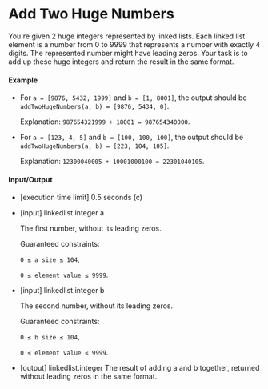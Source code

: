 Add Two Huge Numbers
====================

You're given 2 huge integers represented by linked lists. Each linked
list element is a number from 0 to 9999 that represents a number with
exactly 4 digits. The represented number might have leading zeros. Your
task is to add up these huge integers and return the result in the same
format.

#### Example

* For `a = [9876, 5432, 1999]` and `b = [1, 8001]`, the output should be
  `addTwoHugeNumbers(a, b) = [9876, 5434, 0]`.

  Explanation: `987654321999 + 18001 = 987654340000`.

* For `a = [123, 4, 5]` and `b = [100, 100, 100]`, the output should be
  `addTwoHugeNumbers(a, b) = [223, 104, 105]`.

  Explanation: `12300040005 + 10001000100 = 22301040105`.

#### Input/Output

* \[execution time limit\] 0.5 seconds (c)

* \[input\] linkedlist.integer a

    The first number, without its leading zeros.

    Guaranteed constraints:

    `0 ≤ a size ≤ 104`,

    `0 ≤ element value ≤ 9999`.

* \[input\] linkedlist.integer b

    The second number, without its leading zeros.

    Guaranteed constraints:

    `0 ≤ b size ≤ 104`,

    `0 ≤ element value ≤ 9999`.

* \[output\] linkedlist.integer
  The result of adding a and b together, returned without leading zeros
  in the same format.
